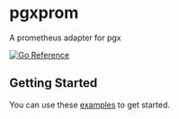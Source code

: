 # pgxprom

A prometheus adapter for pgx

[![Go Reference](https://pkg.go.dev/badge/github.com/pgx-contrib/pgxprom.svg)](https://pkg.go.dev/github.com/pgx-contrib/pgxprom)

## Getting Started

You can use these [examples](https://pkg.go.dev/github.com/pgx-contrib/pgxprom#pkg-examples) to get started.
